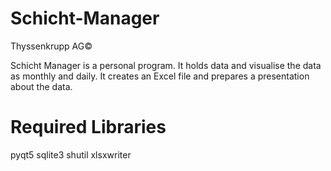 # Schicht-Manager
Thyssenkrupp AG­©

Schicht Manager is a personal program.
It holds data and visualise the data as monthly and daily.
It creates an Excel file and prepares a presentation about the data.

# Required Libraries

pyqt5
sqlite3
shutil
xlsxwriter

